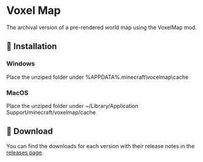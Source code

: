 # Voxel Map
The archival version of a pre-rendered world map using the VoxelMap mod.

## 🔧 Installation
### Windows
Place the unziped folder under %APPDATA%\.minecraft\vocelmap\cache

### MacOS
Place the unziped folder under ~/Library/Application Support/minecraft/voxelmap/cache

## 💾 Download
You can find the downloads for each version with their release notes in the [releases page](https://github.com/auroric-platform/voxel-map/releases).
